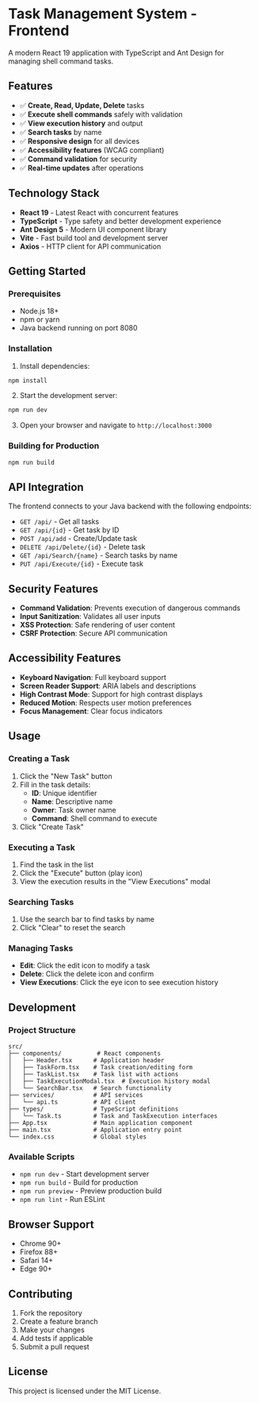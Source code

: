 # Task Management System - Frontend

A modern React 19 application with TypeScript and Ant Design for managing shell command tasks.

## Features

- ✅ **Create, Read, Update, Delete** tasks
- ✅ **Execute shell commands** safely with validation
- ✅ **View execution history** and output
- ✅ **Search tasks** by name
- ✅ **Responsive design** for all devices
- ✅ **Accessibility features** (WCAG compliant)
- ✅ **Command validation** for security
- ✅ **Real-time updates** after operations

## Technology Stack

- **React 19** - Latest React with concurrent features
- **TypeScript** - Type safety and better development experience
- **Ant Design 5** - Modern UI component library
- **Vite** - Fast build tool and development server
- **Axios** - HTTP client for API communication

## Getting Started

### Prerequisites

- Node.js 18+ 
- npm or yarn
- Java backend running on port 8080

### Installation

1. Install dependencies:
```bash
npm install
```

2. Start the development server:
```bash
npm run dev
```

3. Open your browser and navigate to `http://localhost:3000`

### Building for Production

```bash
npm run build
```

## API Integration

The frontend connects to your Java backend with the following endpoints:

- `GET /api/` - Get all tasks
- `GET /api/{id}` - Get task by ID
- `POST /api/add` - Create/Update task
- `DELETE /api/Delete/{id}` - Delete task
- `GET /api/Search/{name}` - Search tasks by name
- `PUT /api/Execute/{id}` - Execute task

## Security Features

- **Command Validation**: Prevents execution of dangerous commands
- **Input Sanitization**: Validates all user inputs
- **XSS Protection**: Safe rendering of user content
- **CSRF Protection**: Secure API communication

## Accessibility Features

- **Keyboard Navigation**: Full keyboard support
- **Screen Reader Support**: ARIA labels and descriptions
- **High Contrast Mode**: Support for high contrast displays
- **Reduced Motion**: Respects user motion preferences
- **Focus Management**: Clear focus indicators

## Usage

### Creating a Task

1. Click the "New Task" button
2. Fill in the task details:
   - **ID**: Unique identifier
   - **Name**: Descriptive name
   - **Owner**: Task owner name
   - **Command**: Shell command to execute
3. Click "Create Task"

### Executing a Task

1. Find the task in the list
2. Click the "Execute" button (play icon)
3. View the execution results in the "View Executions" modal

### Searching Tasks

1. Use the search bar to find tasks by name
2. Click "Clear" to reset the search

### Managing Tasks

- **Edit**: Click the edit icon to modify a task
- **Delete**: Click the delete icon and confirm
- **View Executions**: Click the eye icon to see execution history

## Development

### Project Structure

```
src/
├── components/          # React components
│   ├── Header.tsx      # Application header
│   ├── TaskForm.tsx    # Task creation/editing form
│   ├── TaskList.tsx    # Task list with actions
│   ├── TaskExecutionModal.tsx  # Execution history modal
│   └── SearchBar.tsx   # Search functionality
├── services/           # API services
│   └── api.ts          # API client
├── types/              # TypeScript definitions
│   └── Task.ts         # Task and TaskExecution interfaces
├── App.tsx             # Main application component
├── main.tsx            # Application entry point
└── index.css           # Global styles
```

### Available Scripts

- `npm run dev` - Start development server
- `npm run build` - Build for production
- `npm run preview` - Preview production build
- `npm run lint` - Run ESLint

## Browser Support

- Chrome 90+
- Firefox 88+
- Safari 14+
- Edge 90+

## Contributing

1. Fork the repository
2. Create a feature branch
3. Make your changes
4. Add tests if applicable
5. Submit a pull request

## License

This project is licensed under the MIT License.

